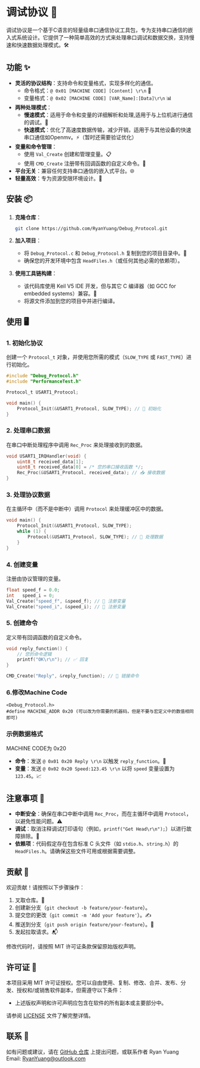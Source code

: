# 调试协议 🚀

调试协议是一个基于C语言的轻量级串口通信协议工具包，专为支持串口通信的嵌入式系统设计。它提供了一种简单高效的方式来处理串口调试和数据交换，支持慢速和快速数据处理模式。🛠️

## 功能 ✨

- **灵活的协议结构**：支持命令和变量格式，实现多样化的通信。
  - 命令格式：`@ 0x01 [MACHINE CODE] [Content] \r\n` 📡
  - 变量格式：`@ 0x02 [MACHINE CODE] [VAR_Name]:[Data]\r\n` 📊
- **两种处理模式**：
  - **慢速模式**：适用于命令和变量的详细解析和处理,适用于与上位机进行通信的调试。🐢
  - **快速模式**：优化了高速度数据传输，减少开销，适用于与其他设备的快速串口通信如Openmv。⚡（暂时还需要验证优化）
- **变量和命令管理**：
  - 使用 `Val_Create` 创建和管理变量。📋
  - 使用 `CMD_Create` 注册带有回调函数的自定义命令。🔧
- **平台无关**：兼容任何支持串口通信的嵌入式平台。🌐
- **轻量高效**：专为资源受限环境设计。💾

## 安装 📦

1. **克隆仓库**：
   ```bash
   git clone https://github.com/RyanYuang/Debug_Protocol.git
   ```

2. **加入项目**：
   - 将 `Debug_Protocol.c` 和 `Debug_Protocol.h` 复制到您的项目目录中。📂
   - 确保您的开发环境中包含 `HeadFiles.h`（或任何其他必需的依赖项）。

3. **使用工具链构建**：
   - 该代码库使用 Keil V5 IDE 开发，但与其它 C 编译器（如 GCC for embedded systems）兼容。🔨
   - 将源文件添加到您的项目中并进行编译。

## 使用 🖥️

### 1. 初始化协议
创建一个 `Protocol_t` 对象，并使用您所需的模式（`SLOW_TYPE` 或 `FAST_TYPE`）进行初始化。

```c
#include "Debug_Protocol.h"
#include "PerformanceTest.h"

Protocol_t USART1_Protocol;

void main() {
    Protocol_Init(&USART1_Protocol, SLOW_TYPE); // 🚀 初始化
}
```

### 2. 处理串口数据
在串口中断处理程序中调用 `Rec_Proc` 来处理接收到的数据。

```c
void USART1_IRQHandler(void) {
    uint8_t received_data[1];
    uint8_t received_data[0] = /* 您的串口接收函数 */;
    Rec_Proc(&USART1_Protocol, received_data); // 📥 接收数据
}
```

### 3. 处理协议数据
在主循环中（而不是中断中）调用 `Protocol` 来处理缓冲区中的数据。

```c
void main() {
    Protocol_Init(&USART1_Protocol, SLOW_TYPE);
    while (1) {
        Protocol(&USART1_Protocol, SLOW_TYPE); // 🔄 处理数据
    }
}
```

### 4. 创建变量
注册由协议管理的变量。

```c
float speed_f = 0.0;
int   speed_i = 0;
Val_Create("speed_f", &speed_f); // 📝 注册变量
Val_Create("speed_i", &speed_i); // 📝 注册变量
```

### 5. 创建命令
定义带有回调函数的自定义命令。

```c
void reply_function() {
    // 您的命令逻辑
    printf("OK\r\n"); // ✅ 回复
}

CMD_Create("Reply", &reply_function); // 🔗 链接命令
```
### 6.修改Machine Code
```
<Debug_Protocol.h>
#define MACHINE_ADDR 0x20 (可以改为你需要的机器码，但是不要与宏定义中的数值相同即可)
```
### 示例数据格式
MACHINE CODE为 0x20
- **命令**：发送 `@ 0x01 0x20 Reply \r\n` 以触发 `reply_function`。🎯
- **变量**：发送 `@ 0x02 0x20 Speed:123.45 \r\n` 以将 `speed` 变量设置为 `123.45`。📈

## 注意事项 📌
- **中断安全**：确保在串口中断中调用 `Rec_Proc`，而在主循环中调用 `Protocol`，以避免性能问题。⚠️
- **调试**：取消注释调试打印语句（例如，`printf("Get Head\r\n");`）以进行故障排除。🐞
- **依赖项**：代码假定存在包含标准 C 头文件（如 `stdio.h`、`string.h`）的 `HeadFiles.h`。请确保这些文件可用或根据需要调整。

## 贡献 🤝
欢迎贡献！请按照以下步骤操作：
1. 叉取仓库。🍴
2. 创建新分支（`git checkout -b feature/your-feature`）。
3. 提交您的更改（`git commit -m 'Add your feature'`）。✍️
4. 推送到分支（`git push origin feature/your-feature`）。🚀
5. 发起拉取请求。📬

修改代码时，请按照 MIT 许可证条款保留原始版权声明。



## 许可证 📜
本项目采用 MIT 许可证授权。您可以自由使用、复制、修改、合并、发布、分发、授权和/或销售软件副本，但需遵守以下条件：

- 上述版权声明和许可声明应包含在软件的所有副本或主要部分中。

请参阅 [LICENSE](LICENSE) 文件了解完整详情。

## 联系 📧
如有问题或建议，请在 [GitHub 仓库](https://github.com/RyanYuang/Debug-Protocol) 上提出问题，或联系作者 Ryan Yuang
Email: RyanYuang@outlook.com
